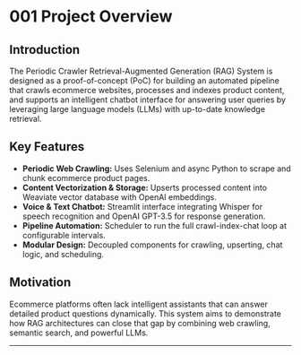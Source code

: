 # 001 Project Overview

## Introduction

The Periodic Crawler Retrieval-Augmented Generation (RAG) System is designed as a proof-of-concept (PoC) for building an automated pipeline that crawls ecommerce websites, processes and indexes product content, and supports an intelligent chatbot interface for answering user queries by leveraging large language models (LLMs) with up-to-date knowledge retrieval.

## Key Features

- **Periodic Web Crawling:** Uses Selenium and async Python to scrape and chunk ecommerce product pages.
- **Content Vectorization & Storage:** Upserts processed content into Weaviate vector database with OpenAI embeddings.
- **Voice & Text Chatbot:** Streamlit interface integrating Whisper for speech recognition and OpenAI GPT-3.5 for response generation.
- **Pipeline Automation:** Scheduler to run the full crawl-index-chat loop at configurable intervals.
- **Modular Design:** Decoupled components for crawling, upserting, chat logic, and scheduling.

## Motivation

Ecommerce platforms often lack intelligent assistants that can answer detailed product questions dynamically. This system aims to demonstrate how RAG architectures can close that gap by combining web crawling, semantic search, and powerful LLMs.

---
